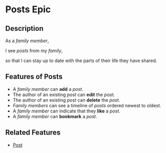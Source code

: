 
# Posts Epic  
  
## Description  
  
As a *family member*,  
  
I see *posts* from my *family*,    
  
so that I can stay up to date with the parts of their life they have shared.   
  
## Features of Posts  
  
- A *family member* can **add** a *post*.  
- The author of an existing *post* can **edit** the *post*.  
- The author of an existing *post* can **delete** the *post*.  
- *Family members* can see a timeline of *posts* ordered newest to oldest.  
- A *family member* can indicate that they **like** a *post*.  
- A *family member* can **bookmark** a *post*.

## Related Features

- [Post](post.md)
<!--stackedit_data:
eyJoaXN0b3J5IjpbLTE1MDgzNjc3OTksLTE0MjY4ODAyNTUsLT
Y1NjQ1MzI1NSwtNTc4Mjk0NzU4LDE5Njg1NTY5MjgsMTM2MjM0
MDY4OV19
-->